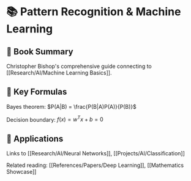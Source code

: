 # 📚 Pattern Recognition & Machine Learning

## 📖 Book Summary
Christopher Bishop's comprehensive guide connecting to [[Research/AI/Machine Learning Basics]].

## 🧮 Key Formulas
Bayes theorem: $P(A|B) = \frac{P(B|A)P(A)}{P(B)}$

Decision boundary: $f(x) = w^T x + b = 0$

## 🔗 Applications
Links to [[Research/AI/Neural Networks]], [[Projects/AI/Classification]]

Related reading: [[References/Papers/Deep Learning]], [[Mathematics Showcase]]
